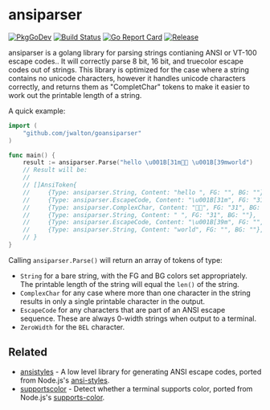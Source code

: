 # ansiparser

[![PkgGoDev](https://pkg.go.dev/badge/github.com/jwalton/goansiparser)](https://pkg.go.dev/github.com/jwalton/goansiparser?readme=expanded#section-readme)
[![Build Status](https://github.com/jwalton/goansiparser/workflows/Build/badge.svg)](https://github.com/jwalton/goansiparser/actions)
[![Go Report Card](https://goreportcard.com/badge/github.com/jwalton/goansiparser)](https://goreportcard.com/report/github.com/jwalton/goansiparser)
[![Release](https://img.shields.io/github/release/jwalton/goansiparser.svg?style=flat-square)](https://github.com/jwalton/goansiparser/releases/latest)

ansiparser is a golang library for parsing strings contianing ANSI or VT-100 escape codes.. It will correctly parse 8 bit, 16 bit, and truecolor escape codes out of strings. This library is optimized for the case where a string contains no unicode characters, however it handles unicode characters correctly, and returns them as "CompletChar" tokens to make it easier to work out the printable length of a string.

A quick example:

```go
import (
    "github.com/jwalton/goansiparser"
)

func main() {
    result := ansiparser.Parse("hello \u001B[31m👍🏼 \u001B[39mworld")
    // Result will be:
    //
    // []AnsiToken{
    //     {Type: ansiparser.String, Content: "hello ", FG: "", BG: ""},
    //     {Type: ansiparser.EscapeCode, Content: "\u001B[31m", FG: "31", BG: ""},
    //     {Type: ansiparser.ComplexChar, Content: "👍🏼", FG: "31", BG: ""},
    //     {Type: ansiparser.String, Content: " ", FG: "31", BG: ""},
    //     {Type: ansiparser.EscapeCode, Content: "\u001B[39m", FG: "", BG: ""},
    //     {Type: ansiparser.String, Content: "world", FG: "", BG: ""},
    // }
}
```

Calling `ansiparser.Parse()` will return an array of tokens of type:

- `String` for a bare string, with the FG and BG colors set appropriately. The printable length of the string will equal the `len()` of the string.
- `ComplexChar` for any case where more than one character in the string results in only a single printable character in the output.
- `EscapeCode` for any characters that are part of an ANSI escape sequence. These are always 0-width strings when output to a terminal.
- `ZeroWidth` for the `BEL` character.

## Related

- [ansistyles](https://github.com/jwalton/gchalk/tree/master/pkg/ansistyles) - A low level library for generating ANSI escape codes, ported from Node.js's [ansi-styles](https://github.com/chalk/ansi-styles).
- [supportscolor](https://github.com/jwalton/go-supportscolor) - Detect whether a terminal supports color, ported from Node.js's [supports-color](https://github.com/chalk/supports-color).
